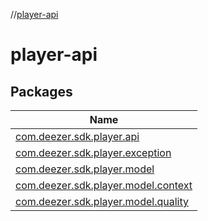 //[player-api](index.md)

# player-api

## Packages

| Name |
|---|
| [com.deezer.sdk.player.api](player-api/com.deezer.sdk.player.api/index.md) |
| [com.deezer.sdk.player.exception](player-api/com.deezer.sdk.player.exception/index.md) |
| [com.deezer.sdk.player.model](player-api/com.deezer.sdk.player.model/index.md) |
| [com.deezer.sdk.player.model.context](player-api/com.deezer.sdk.player.model.context/index.md) |
| [com.deezer.sdk.player.model.quality](player-api/com.deezer.sdk.player.model.quality/index.md) |
